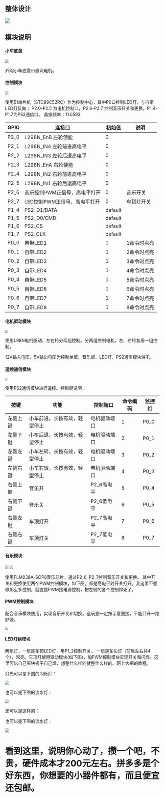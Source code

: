 ## 整体设计

![](integrate_archetecture.png)



## 模块说明

#### 小车底盘
<img src="modules/car.jpg" style="zoom:70%;" />

外购小车底盘带直流电机。


#### 控制模块
<img src="modules/stc89c52rc.jpg" style="zoom: 67%;" />

使用51单片机（STC89C52RC）作为控制中心，其中P0口控制LED灯，与自带LED灯反向； P2.0-P2.5 为电机控制口，P2.6-P2.7 控制音乐开关和更换。P1.4-P1.7为PS2通信口。
晶振频率：11.0592

| GPIO | 连接口                        | 初始值  | 说明        |
| ---- | ----------------------------- | ------- | ----------- |
| P2_0 | L298N_EnB 左轮使能            | 0       |             |
| P2_1 | L298N_IN4 左轮前进高电平      | 0       |             |
| P2_2 | L298N_IN3 左轮后退高电平      | 0       |             |
| P2_3 | L298N_EnA 右轮使能            | 0       |             |
| P2_4 | L298N_IN2 右轮前进高电平      | 0       |             |
| P2_5 | L298N_IN1 右轮后退高电平      | 0       |             |
| P2_6 | 音乐控制PWM正信号，高电平打开 | 0       | 音乐开关    |
| P2_7 | LED控制PWM正信号，高电平打开  | 0       | 车顶灯开关  |
| P1_4 | PS2_D1/DATA                   | default |             |
| P1_5 | PS2_D0/CMD                    | default |             |
| P1_6 | PS2_CS                        | default |             |
| P1_7 | PS2_CLK                       | default |             |
| P0_0 | 自带LED1                      | 1       | 1命令时点亮 |
| P0_1 | 自带LED2                      | 1       | 2命令时点亮 |
| P0_2 | 自带LED3                      | 1       | 3命令时点亮 |
| P0_3 | 自带LED4                      | 1       | 4命令时点亮 |
| P0_4 | 自带LED5                      | 1       | 5命令时点亮 |
| P0_5 | 自带LED6                      | 1       | 6命令时点亮 |
| P0_6 | 自带LED7                      | 1       | 7命令时点亮 |
| P0_7 | 自带LED8                      | 1       | 8命令时点亮 |



#### 电机驱动模块
<img src="modules/L298N.png" style="zoom:60%;" />

使用L98N电机驱动，左右轮分两组控制。分两组控制电机，左、右轮各用一组控制。

12V输入电压，5V输出电压为控制单板、音乐板、LED灯、PS2通信模块供电。



#### 遥控通信模块

<img src="modules/ps2.jpg" style="zoom:50%;" />

使用PS2通信模块进行遥控。控制键说明：

| 按键     | 功能                         | 控制端口     | 命令编码 | 监控灯 |
| -------- | ---------------------------- | ------------ | -------- | ------ |
| 左侧上键 | 小车前进，长按有效，轻型停止 | 电机驱动端口 | 1        | P0_0   |
| 左侧下键 | 小车后退，长按有效，轻型停止 | 电机驱动端口 | 2        | P0_1   |
| 左侧左键 | 小车左转，长按有效，轻型停止 | 电机驱动端口 | 3        | P0_2   |
| 左侧右键 | 小车右转，长按有效，轻型停止 | 电机驱动端口 | 4        | P0_3   |
| 右侧上健 | 音乐开                       | P2_6高电平   | 5        | P0_4   |
| 右侧下键 | 音乐关                       | P2_6低电平   | 6        | P0_5   |
| 右侧左键 | 车顶灯开                     | P2_7高电平   | 7        | P0_6   |
| 右侧右键 | 车顶灯关                     | P2_7低电平   | 8        | P0_7   |



#### 音乐模块

<img src="modules/flm038-sop8-body.jpg" style="zoom:70%;" />

<img src="modules/flm038-sop8-board.jpg" style="zoom:70%;" />

使用FLM038A-SOP8音乐芯片，通过P2_6, P2_7控制音乐开关和更换。 其中开关和更换使用两个PWM控制模块，如下图。都是高电平时开关打开。我这里不想做那么多控制，就直接PWM接电源控制，把左侧的各个控制焊死了。



#### PWM控制模块

配合音乐模块使用，实现音乐开关和切换。这玩意一定按示意图接，不能只开一路好像。

<img src="modules/pwm_mos.jpg" style="zoom:60%;" />

#### LED灯组模块

 两组灯，一组是车顶LED灯，用P1_2控制开关。 一组是车头灯（前后左右共4个），常亮。车顶灯使用驱动模块(如下图)，加PWM控制模块实现开关和闪烁。这里可以自己买块板子自己焊，想整什么样的就整什么样的。网上大把的教程。

灯光可以是下图的闪烁灯：

<img src="modules/led_group.jpg" style="zoom:80%;" />

也可以是下图的流水灯：

<img src="modules/led_flow_single_ctrl.jpg" style="zoom:80%;" />

还可以是这样的：

也可以是下图的流水灯：

<img src="modules/led_flow_double_ctrl.png" style="zoom:80%;" />





# 看到这里，说明你心动了，攒一个吧，不贵，硬件成本才200元左右。拼多多是个好东西，你想要的小器件都有，而且便宜还包邮。